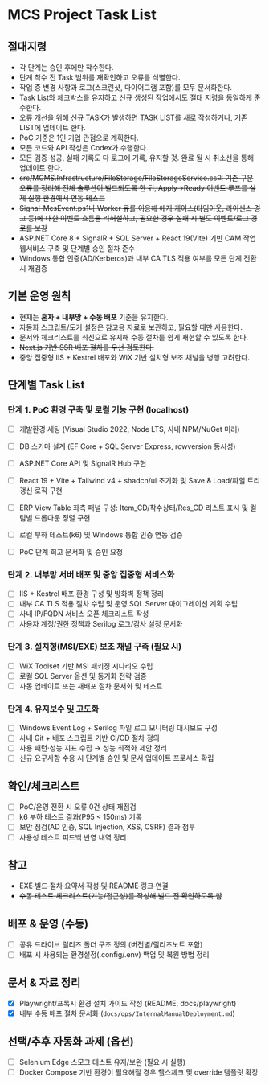 # MCS Project Task List

## 절대지령
- 각 단계는 승인 후에만 착수한다.
- 단계 착수 전 Task 범위를 재확인하고 오류를 식별한다.
- 작업 중 변경 사항과 로그(스크린샷, 다이어그램 포함)를 모두 문서화한다.
- Task List와 체크박스를 유지하고 신규 생성된 작업에서도 절대 지령을 동일하게 준수한다.
- 오류 개선을 위해 신규 TASK가 발생하면 TASK LIST를 새로 작성하거나, 기존 LIST에 업데이트 한다.
- PoC 기준은 1인 기업 관점으로 계획한다.
- 모든 코드와 API 작성은 Codex가 수행한다.
- 모든 검증 성공, 실패 기록도 다 로그에 기록, 유지할 것. 완료 될 시 취소선을 통해 업데이트 한다.
- ~~src/MCMS.Infrastructure/FileStorage/FileStorageService.cs의 기존 구문 오류를 정리해 전체 솔루션이 빌드되도록 한 뒤, Apply→Ready 이벤트 루프를 실제 실행 환경에서 연동 테스트~~
- ~~Signal-McsEvent.ps1나 Worker 큐를 이용해 에지 케이스(타임아웃, 라이센스 경고 등)에 대한 이벤트 흐름을 리허설하고, 필요한 경우 실패 시 별도 이벤트/로그 경로를 보강~~
- ASP.NET Core 8 + SignalR + SQL Server + React 19(Vite) 기반 CAM 작업 웹서비스 구축 및 단계별 승인 절차 준수
- Windows 통합 인증(AD/Kerberos)과 내부 CA TLS 적용 여부를 모든 단계 전환 시 재검증

## 기본 운영 원칙
- 현재는 **혼자 + 내부망 + 수동 배포** 기준을 유지한다.
- 자동화 스크립트/도커 설정은 참고용 자료로 보관하고, 필요할 때만 사용한다.
- 문서와 체크리스트를 최신으로 유지해 수동 절차를 쉽게 재현할 수 있도록 한다.
- ~~Next.js 기반 SSR 배포 절차를 우선 검토한다.~~
- 중앙 집중형 IIS + Kestrel 배포와 WiX 기반 설치형 보조 채널을 병행 고려한다.

## 단계별 Task List

### 단계 1. PoC 환경 구축 및 로컬 기능 구현 (localhost)
- [ ] 개발환경 세팅 (Visual Studio 2022, Node LTS, 사내 NPM/NuGet 미러)
- [ ] DB 스키마 설계 (EF Core + SQL Server Express, rowversion 동시성)
- [ ] ASP.NET Core API 및 SignalR Hub 구현
- [ ] React 19 + Vite + Tailwind v4 + shadcn/ui 초기화 및 Save & Load/파일 트리 갱신 로직 구현

- [ ] ERP View Table 좌측 패널 구성: Item_CD/착수상태/Res_CD 리스트 표시 및 컬럼별 드롭다운 정렬 구현

- [ ] 로컬 부하 테스트(k6) 및 Windows 통합 인증 연동 검증
- [ ] PoC 단계 회고 문서화 및 승인 요청

### 단계 2. 내부망 서버 배포 및 중앙 집중형 서비스화
- [ ] IIS + Kestrel 배포 환경 구성 및 방화벽 정책 정리
- [ ] 내부 CA TLS 적용 절차 수립 및 운영 SQL Server 마이그레이션 계획 수립
- [ ] 사내 IP/FQDN 서비스 오픈 체크리스트 작성
- [ ] 사용자 계정/권한 정책과 Serilog 로그/감사 설정 문서화

### 단계 3. 설치형(MSI/EXE) 보조 채널 구축 (필요 시)
- [ ] WiX Toolset 기반 MSI 패키징 시나리오 수립
- [ ] 로컬 SQL Server 옵션 및 동기화 전략 검증
- [ ] 자동 업데이트 또는 재배포 절차 문서화 및 테스트

### 단계 4. 유지보수 및 고도화
- [ ] Windows Event Log + Serilog 파일 로그 모니터링 대시보드 구성
- [ ] 사내 Git + 배포 스크립트 기반 CI/CD 절차 정의
- [ ] 사용 패턴·성능 지표 수집 → 성능 최적화 제안 정리
- [ ] 신규 요구사항 수용 시 단계별 승인 및 문서 업데이트 프로세스 확립

## 확인/체크리스트
- [ ] PoC/운영 전환 시 오류 0건 상태 재점검
- [ ] k6 부하 테스트 결과(P95 < 150ms) 기록
- [ ] 보안 점검(AD 인증, SQL Injection, XSS, CSRF) 결과 첨부
- [ ] 사용성 테스트 피드백 반영 내역 정리

## 참고
- ~~EXE 빌드 절차 요약서 작성 및 README 링크 연결~~
- ~~수동 테스트 체크리스트(기능/접근성)를 작성해 빌드 전 확인하도록 함~~

## 배포 & 운영 (수동)
- [ ] 공유 드라이브 릴리즈 폴더 구조 정의 (버전별/릴리즈노트 포함)
- [ ] 배포 시 사용되는 환경설정(.config/.env) 백업 및 복원 방법 정리

## 문서 & 자료 정리
- [x] Playwright/프록시 환경 설치 가이드 작성 (README, docs/playwright)
- [x] 내부 수동 배포 절차 문서화 (`docs/ops/InternalManualDeployment.md`)

## 선택/추후 자동화 과제 (옵션)
- [ ] Selenium Edge 스모크 테스트 유지/보완 (필요 시 실행)
- [ ] Docker Compose 기반 환경이 필요해질 경우 헬스체크 및 override 템플릿 확장
